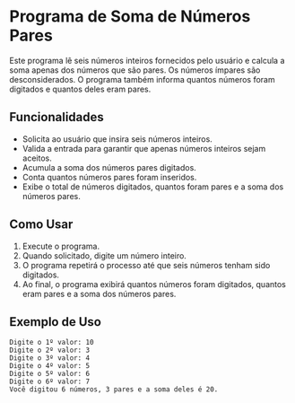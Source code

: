 # Programa de Soma de Números Pares

Este programa lê seis números inteiros fornecidos pelo usuário e calcula a soma apenas dos números que são pares. Os números ímpares são desconsiderados. O programa também informa quantos números foram digitados e quantos deles eram pares.

## Funcionalidades

- Solicita ao usuário que insira seis números inteiros.
- Valida a entrada para garantir que apenas números inteiros sejam aceitos.
- Acumula a soma dos números pares digitados.
- Conta quantos números pares foram inseridos.
- Exibe o total de números digitados, quantos foram pares e a soma dos números pares.

## Como Usar

1. Execute o programa.
2. Quando solicitado, digite um número inteiro.
3. O programa repetirá o processo até que seis números tenham sido digitados.
4. Ao final, o programa exibirá quantos números foram digitados, quantos eram pares e a soma dos números pares.

## Exemplo de Uso
```
Digite o 1º valor: 10
Digite o 2º valor: 3
Digite o 3º valor: 4
Digite o 4º valor: 5
Digite o 5º valor: 6
Digite o 6º valor: 7
Você digitou 6 números, 3 pares e a soma deles é 20.
```


